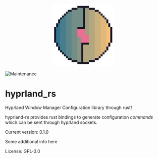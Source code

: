 <p align="center">
    <img width="200" src="./assets/logo.png" alt="logo">
</p>

![Maintenance](https://img.shields.io/badge/maintenance-activly--developed-brightgreen.svg)

# hyprland_rs

Hyprland Window Manager Configuration library through rust!

hyprland-rs provides rust bindings to generate configuration
_commands_ which can be sent through hyprland sockets.


Current version: 0.1.0

Some additional info here

License: GPL-3.0
